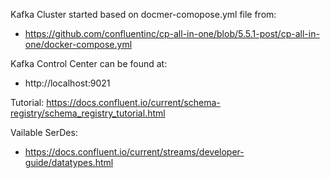 
Kafka Cluster started based on docmer-comopose.yml file from:
- https://github.com/confluentinc/cp-all-in-one/blob/5.5.1-post/cp-all-in-one/docker-compose.yml

Kafka Control Center can be found at:
- http://localhost:9021

Tutorial: https://docs.confluent.io/current/schema-registry/schema_registry_tutorial.html

Vailable SerDes:
- https://docs.confluent.io/current/streams/developer-guide/datatypes.html